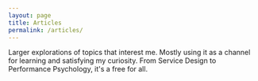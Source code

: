 ```yaml
---
layout: page
title: Articles
permalink: /articles/
---
```


Larger explorations of topics that interest me. Mostly using it as a channel for learning and satisfying my curiosity. From Service Design to Performance Psychology, it's a free for all.




